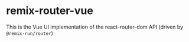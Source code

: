 # remix-router-vue

This is the Vue UI implementation of the react-router-dom API (driven by
`@remix-run/router`)
